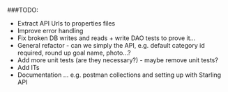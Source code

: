 ###TODO:
* Extract API Urls to properties files
* Improve error handling
* Fix broken DB writes and reads + write DAO tests to prove it...
* General refactor - can we simply the API, e.g. default category id required, round up goal name, photo...?
* Add more unit tests (are they necessary?) - maybe remove unit tests?
* Add ITs
* Documentation ... e.g. postman collections and setting up with Starling API